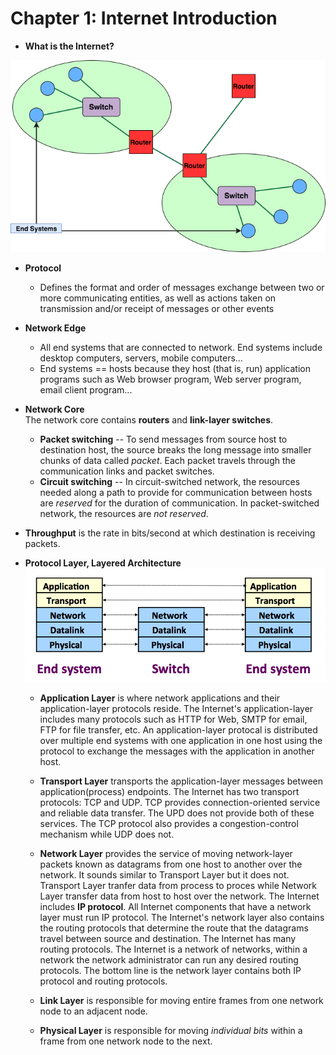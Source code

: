 # Chapter 1: Internet Introduction

* **What is the Internet?**
<p align="center">
  <img src="images/networks.png"/>
</p>

* **Protocol**
    * Defines the format and order of messages exchange between
    two or more communicating entities, as well as actions
    taken on transmission and/or receipt of messages or
    other events
    
* **Network Edge**
    * All end systems that are connected to network.
    End systems include desktop computers, servers, mobile
    computers... 
    * End systems == hosts because they host (that is, run) 
    application programs such as Web browser program, Web server
    program, email client program...
    
* **Network Core**<br/>
    The network core contains **routers** and **link-layer switches**.
    * **Packet switching** -- To send messages from source host to destination host, the source breaks the long message into smaller chunks of data called *packet*. Each packet travels through the communication links and packet switches.
    * **Circuit switching** -- In circuit-switched network, the resources needed along a path to provide for communication between hosts are *reserved* for the duration of communication. In packet-switched network, the resources are *not reserved*.

* **Throughput** is the rate in bits/second at which destination is receiving packets.

* **Protocol Layer, Layered Architecture**<br/>
![layers](images/layers.png)<br/>
    * **Application Layer** is where network applications and their application-layer protocols reside. The Internet's application-layer includes many protocols such as HTTP for Web, SMTP for email, FTP for file transfer, etc. An application-layer protocal is distributed over multiple end systems with one application in one host using the protocol to exchange the messages with the application in another host.

    * **Transport Layer** transports the application-layer messages between application(process) endpoints. The Internet has two transport protocols: TCP and UDP. TCP provides connection-oriented service and reliable data transfer. The UPD does not provide both of these services. The TCP protocol also provides a congestion-control mechanism while UDP does not.

    * **Network Layer** provides the service of moving network-layer packets known as datagrams from one host to another over the network. It sounds similar to Transport Layer but it does not. Transport Layer tranfer data from process to proces  while Network Layer transfer data from host to host over the network. The Internet includes **IP protocol**. All Internet components that have a network layer must run IP protocol. The Internet's network layer also contains the routing protocols that determine the route that the datagrams travel between source and destination. The Internet has many routing protocols. The Internet is a network of networks, within a network the network administrator can run any desired routing protocols. The bottom line is the network layer contains both IP protocol and routing protocols. 

    * **Link Layer** is responsible for moving entire frames from one network node to an adjacent node.

    * **Physical Layer** is responsible for moving *individual bits* within a frame from one network node to the next.
